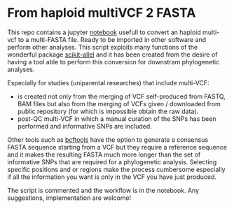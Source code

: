 # From haploid multiVCF 2 FASTA

This repo contains a jupyter [notebook](https://github.com/raveancic/fromhaplomulti-VCF2FASTA/blob/main/fromVCF2FASTABeastReport.ipynb) usefull to convert an haploid multi-vcf to a multi-FASTA file. Ready to be imported in other software and perform other analyses. 
This script exploits many functions of the wonderful package [scikit-allel](https://scikit-allel.readthedocs.io/en/stable/index.html) and it has been created from the desire of having a tool able to perform this conversion for downstram phylogenetic analyses. 

Especially for studies (uniparental researches) that include multi-VCF:

- is created not only from the merging of VCF self-produced from FASTQ, BAM files but also from the merging of VCFs given /  downloaded from public repository (for which is impossible obtain the raw data). 
- post-QC multi-VCF in which a manual curation of the SNPs has been performed and informative SNPs are included.

Other tools such as [bcftools](http://samtools.github.io/bcftools/bcftools.html#consensus) have the option to generate a consensus FASTA sequence starting from a VCF but they require a reference sequence and it makes the resulting FASTA much more longer than the set of informative SNPs that are required for a phylogenetic analysis. Selecting specific positions and or regions make the process cumbersome especially if all the information you want is only in the VCF you have just produced.

The script is commented and the workflow is in the notebook. Any suggestions, implementation are welcome!
